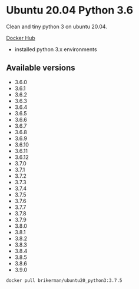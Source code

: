 # Ubuntu 20.04 Python 3.6

Clean and tiny python 3 on ubuntu 20.04.

[Docker Hub](https://hub.docker.com/r/brikerman/ubuntu18.04_python3.6)

* installed python 3.x environments

## Available versions

* 3.6.0
* 3.6.1
* 3.6.2
* 3.6.3
* 3.6.4
* 3.6.5
* 3.6.6
* 3.6.7
* 3.6.8
* 3.6.9
* 3.6.10
* 3.6.11
* 3.6.12
* 3.7.0
* 3.7.1
* 3.7.2
* 3.7.3
* 3.7.4
* 3.7.5
* 3.7.6
* 3.7.7
* 3.7.8
* 3.7.9
* 3.8.0
* 3.8.1
* 3.8.2
* 3.8.3
* 3.8.4
* 3.8.5
* 3.8.6
* 3.9.0

```bash
docker pull brikerman/ubuntu20_python3:3.7.5
```
